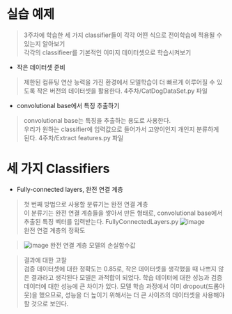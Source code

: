 # 실습 예제
> 3주차에 학습한 세 가지 classifier들이 각각 어떤 식으로 전이학습에 적용될 수 있는지 알아보기   
> 각각의 classifieer를 기본적인 이미지 데이터셋으로 학습시켜보기

* 작은 데이터셋 준비
> 제한된 컴퓨팅 연산 능력을 가진 환경에서 모델학습이 더 빠르게 이루어질 수 있도록 작은 버전의 데이터셋을 활용한다.
> 4주차/CatDogDataSet.py 파일   

* convolutional base에서 특징 추출하기
> convolutional base는 특징을 추출하는 용도로 사용한다.      
> 우리가 원하는 classifier에 입력값으로 들어가서 고양이인지 개인지 분류하게 된다.
> 4주차/Extract features.py 파일

# 세 가지 Classifiers
* Fully-connected layers, 완전 연결 계층
> 첫 번째 방법으로 사용할 분류기는 완전 연결 계층   
> 이 분류기는 완전 연결 계층들을 쌓아서 만든 형태로, convolutional base에서 추출된 특징 벡터를 입력받는다.
> FullyConnectedLayers.py
> ![image](https://user-images.githubusercontent.com/34376342/97689797-74878600-1adf-11eb-9843-64415753133c.png)   
> 완전 연결 계층의 정확도

> ![image](https://user-images.githubusercontent.com/34376342/97689903-97199f00-1adf-11eb-9078-c501ce8900dc.png)
> 완전 연결 계층 모델의 손실함수값

> 결과에 대한 고찰   
> 검증 데이터셋에 대한 정확도는 0.85로, 작은 데이터셋을 생각했을 때 나쁘지 않은 결과라고 생각된다
> 모델은 과적합이 되었다. 학습 데이터에 대한 성능과 검증 데이터에 대한 성능에 큰 차이가 있다.
> 모델 학습 과정에서 이미 dropout(드롭아웃)을 했으므로, 성능을 더 높이기 위해서는 
> 더 큰 사이즈의 데이터셋을 사용해야 할 것으로 보인다.
